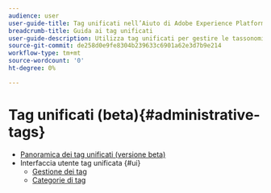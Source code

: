 ```yaml
---
audience: user
user-guide-title: Tag unificati nell’Aiuto di Adobe Experience Platform
breadcrumb-title: Guida ai tag unificati
user-guide-description: Utilizza tag unificati per gestire le tassonomie dei metadati. Scopri come creare categorie di tag e tag.
source-git-commit: de258d0e9fe8304b239633c6901a62e3d7b9e214
workflow-type: tm+mt
source-wordcount: '0'
ht-degree: 0%

---
```



# Tag unificati (beta){#administrative-tags}

* [Panoramica dei tag unificati (versione beta)](overview.md)
* Interfaccia utente tag unificata {#ui}
   * [Gestione dei tag](ui/managing-tags.md)
   * [Categorie di tag](ui/tags-categories.md)
